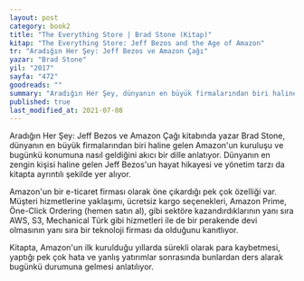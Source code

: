```yaml
---
layout: post  
category: book2  
title: "The Everything Store | Brad Stone (Kitap)"  
kitap: "The Everything Store: Jeff Bezos and the Age of Amazon"  
tr: "Aradığın Her Şey: Jeff Bezos ve Amazon Çağı"  
yazar: "Brad Stone"  
yil: "2017"  
sayfa: "472"  
goodreads: ""
summary: "Aradığın Her Şey, dünyanın en büyük firmalarından biri haline gelen Amazon'un kuruluşunu ve bugünkü konumuna nasıl geldiğini anlatıyor."
published: true
last_modified_at: 2021-07-08
---
```


Aradığın Her Şey: Jeff Bezos ve Amazon Çağı kitabında yazar Brad Stone, dünyanın en büyük firmalarından biri haline gelen Amazon'un kuruluşu ve bugünkü konumuna nasıl geldiğini akıcı bir dille anlatıyor. Dünyanın en zengin kişisi haline gelen Jeff Bezos'un hayat hikayesi ve yönetim tarzı da kitapta ayrıntılı şekilde yer alıyor.  
  
Amazon'un bir e-ticaret firması olarak öne çıkardığı pek çok özelliği var. Müşteri hizmetlerine yaklaşımı, ücretsiz kargo seçenekleri, Amazon Prime, Öne-Click Ordering (hemen satın al), gibi sektöre kazandırdıklarının yanı sıra AWS, S3, Mechanical Türk gibi hizmetleri ile de bir perakende devi olmasının yanı sıra bir teknoloji firması da olduğunu kanıtlıyor.  
  
Kitapta, Amazon'un ilk kurulduğu yıllarda sürekli olarak para kaybetmesi, yaptığı pek çok hata ve yanlış yatırımlar sonrasında bunlardan ders alarak bugünkü durumuna gelmesi anlatılıyor.  
 